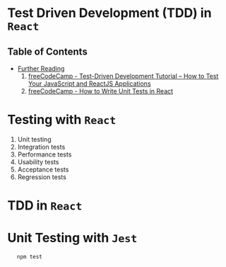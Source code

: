 # Test Driven Development (TDD) in `React`

## Table of Contents
- [Further Reading]()
    1. [freeCodeCamp - Test-Driven Development Tutorial – How to Test Your JavaScript and ReactJS Applications](https://www.freecodecamp.org/news/test-driven-development-tutorial-how-to-test-javascript-and-reactjs-app/)
    2. [freeCodeCamp - How to Write Unit Tests in React](https://www.freecodecamp.org/news/how-to-write-unit-tests-in-react/)

# Testing with `React`
1. Unit testing
2. Integration tests
3. Performance tests
4. Usability tests
5. Acceptance tests
6. Regression tests

# TDD in `React`

# Unit Testing with `Jest`
```sh
   npm test
```